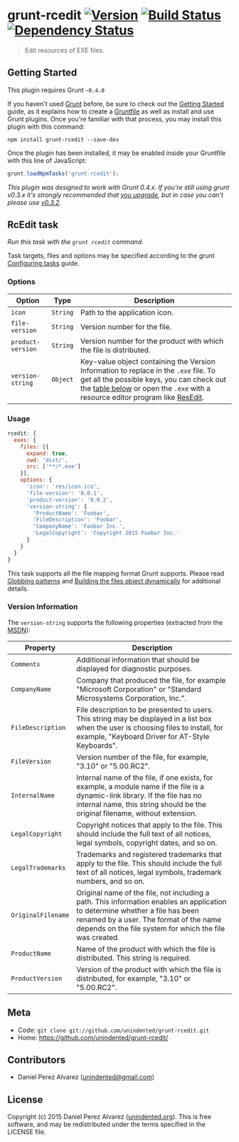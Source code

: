 # grunt-rcedit [![Version](https://img.shields.io/npm/v/grunt-rcedit.svg)](https://www.npmjs.com/package/grunt-rcedit) [![Build Status](https://img.shields.io/travis/unindented/grunt-rcedit.svg)](http://travis-ci.org/unindented/grunt-rcedit) [![Dependency Status](https://img.shields.io/gemnasium/unindented/grunt-rcedit.svg)](https://gemnasium.com/unindented/grunt-rcedit)

> Edit resources of EXE files.


## Getting Started

This plugin requires Grunt `~0.4.0`

If you haven't used [Grunt](http://gruntjs.com/) before, be sure to check out the [Getting Started](http://gruntjs.com/getting-started) guide, as it explains how to create a [Gruntfile](http://gruntjs.com/sample-gruntfile) as well as install and use Grunt plugins. Once you're familiar with that process, you may install this plugin with this command:

```shell
npm install grunt-rcedit --save-dev
```

Once the plugin has been installed, it may be enabled inside your Gruntfile with this line of JavaScript:

```js
grunt.loadNpmTasks('grunt-rcedit');
```

*This plugin was designed to work with Grunt 0.4.x. If you're still using grunt v0.3.x it's strongly recommended that [you upgrade](http://gruntjs.com/upgrading-from-0.3-to-0.4), but in case you can't please use [v0.3.2](https://github.com/gruntjs/grunt-contrib-copy/tree/grunt-0.3-stable).*


## RcEdit task

_Run this task with the `grunt rcedit` command._

Task targets, files and options may be specified according to the grunt [Configuring tasks](http://gruntjs.com/configuring-tasks) guide.


### Options

| Option            | Type      | Description |
| ------------------| --------- | ----------- |
| `icon`            | `String`  | Path to the application icon. |
| `file-version`    | `String`  | Version number for the file. |
| `product-version` | `String`  | Version number for the product with which the file is distributed. |
| `version-string`  | `Object`  | Key-value object containing the Version Information to replace in the `.exe` file. To get all the possible keys, you can check out the [table below](#version-information) or open the `.exe` with a resource editor program like [ResEdit](http://www.resedit.net). |


### Usage

```js
rcedit: {
  exes: {
    files: [{
      expand: true,
      cwd: 'dist/',
      src: ['**/*.exe']
    }],
    options: {
      'icon': 'res/icon.ico',
      'file-version': '0.0.1',
      'product-version': '0.0.2',
      'version-string': {
        'ProductName': 'Foobar',
        'FileDescription': 'Foobar',
        'CompanyName': 'Foobar Inc.',
        'LegalCopyright': 'Copyright 2015 Foobar Inc.'
      }
    }
  }
}
```

This task supports all the file mapping format Grunt supports. Please read [Globbing patterns](http://gruntjs.com/configuring-tasks#globbing-patterns) and [Building the files object dynamically](http://gruntjs.com/configuring-tasks#building-the-files-object-dynamically) for additional details.


### Version Information

The `version-string` supports the following properties (extracted from the [MSDN](https://msdn.microsoft.com/en-us/library/windows/desktop/aa381058(v=vs.85).aspx)):

| Property              | Description |
| --------------------- | ----------- |
| `Comments`            | Additional information that should be displayed for diagnostic purposes. |
| `CompanyName`         | Company that produced the file, for example "Microsoft Corporation" or "Standard Microsystems Corporation, Inc.". |
| `FileDescription`     | File description to be presented to users. This string may be displayed in a list box when the user is choosing files to install, for example, "Keyboard Driver for AT-Style Keyboards". |
| `FileVersion`         | Version number of the file, for example, "3.10" or "5.00.RC2". |
| `InternalName`        | Internal name of the file, if one exists, for example, a module name if the file is a dynamic-link library. If the file has no internal name, this string should be the original filename, without extension. |
| `LegalCopyright`      | Copyright notices that apply to the file. This should include the full text of all notices, legal symbols, copyright dates, and so on. |
| `LegalTrademarks`     | Trademarks and registered trademarks that apply to the file. This should include the full text of all notices, legal symbols, trademark numbers, and so on. |
| `OriginalFilename`    | Original name of the file, not including a path. This information enables an application to determine whether a file has been renamed by a user. The format of the name depends on the file system for which the file was created. |
| `ProductName`         | Name of the product with which the file is distributed. This string is required. |
| `ProductVersion`      | Version of the product with which the file is distributed, for example, "3.10" or "5.00.RC2". |


## Meta

* Code: `git clone git://github.com/unindented/grunt-rcedit.git`
* Home: <https://github.com/unindented/grunt-rcedit/>


## Contributors

* Daniel Perez Alvarez ([unindented@gmail.com](mailto:unindented@gmail.com))


## License

Copyright (c) 2015 Daniel Perez Alvarez ([unindented.org](http://unindented.org/)). This is free software, and may be redistributed under the terms specified in the LICENSE file.
